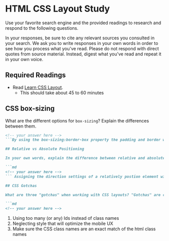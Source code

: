 # HTML CSS Layout Study

Use your favorite search engine and the provided readings to research and respond to the following questions.

In your responses, be sure to cite any relevant sources you consulted in your search. We ask you to write responses in your own words in order to see how you process what you've read. Please do not respond with direct quotes from source material. Instead, digest what you've read and repeat it in your own voice.

## Required Readings

- Read [Learn CSS Layout](http://learnlayout.com).
  - This should take about 45 to 60 minutes

## CSS box-sizing

What are the different options for `box-sizing`? Explain the differences between them.

```md
<!-- your answer here -->
```By using the box-sizing:border-box property the padding and border will not increase the width of the element. Though less-inutive, you can also subtract the padding and border amounts when setting the width value.

## Relative vs Absolute Positioning

In your own words, explain the difference between relative and absolute positioning.

```md
<!-- your answer here -->
``` Assigning the direction settings of a relatively postion element will change its normal position, but the other content will not be adjusted to the new, relative postion. Values assinged to an absolute element only apply in relation to its closest parent element. If there is no parent element, an element with an absolute postion will still move as the page scrolls.

## CSS Gotchas

What are three "gotchas" when working with CSS layouts? "Gotchas" are common gimistakes that are easy to make, even if you know better.

```md
<!-- your answer here -->
```
1. Using too many (or any) Ids instead of class names
2. Neglecting style that will optimize the mobile UX
3. Make sure the CSS class names are an exact match of the html class names
